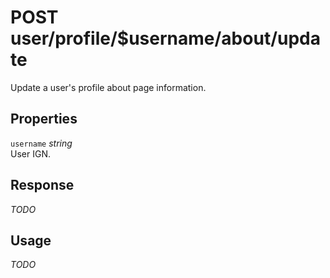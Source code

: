 # <span class="badge badge-light">POST</span> <span class="badge badge-light">user/profile/$username/about/update</span>


Update a user's profile about page information.

## Properties

`username` *string*  
User IGN.


## Response

*TODO*

## Usage

*TODO*

